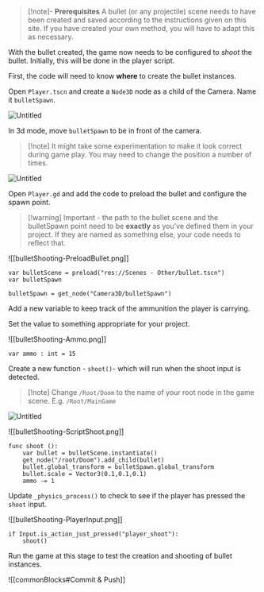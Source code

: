 
> [!note]- **Prerequisites** 
> A bullet (or any projectile) scene needs to have been created and saved according to the instructions given on this site. If you have created your own method, you will have to adapt this as necessary.

With the bullet created, the game now needs to be configured to *shoot* the bullet. Initially, this will be done in the player script.

First, the code will need to know **where** to create the bullet instances. 

Open `Player.tscn` and create a `Node3D` node as a child of the Camera. Name it `bulletSpawn`.  

![Untitled](bulletShooting-bulletSpawn.png)

In 3d mode, move `bulletSpawn` to be in front of the camera. 

> [!note] It might take some experimentation to make it look correct during game play. You may need to change the position a number of times.

![Untitled](bulletShooting-bulletSpawnPosition.png)

Open `Player.gd` and add the code to preload the bullet and configure the spawn point.

> [!warning] Important - the path to the bullet scene and the bulletSpawn point need to be **exactly** as you’ve defined them in your project. If they are named as something else, your code needs to reflect that.

![[bulletShooting-PreloadBullet.png]]

```gdscript
var bulletScene = preload("res://Scenes - Other/bullet.tscn")
var bulletSpawn
```

```
bulletSpawn = get_node("Camera3D/bulletSpawn")
```


Add a new variable to keep track of the ammunition the player is carrying.

Set the value to something appropriate for your project.

![[bulletShooting-Ammo.png]]

```gdscript
var ammo : int = 15
```


Create a new function - `shoot()`- which will run when the shoot input is detected.

> [!note] Change `/Root/Doom` to the name of your root node in the game scene. E.g. `/Root/MainGame`


![Untitled](bulletShooting-RootGame.png)

![[bulletShooting-ScriptShoot.png]]
```gdscript
func shoot ():
    var bullet = bulletScene.instantiate()
    get_node("/root/Doom").add_child(bullet)
    bullet.global_transform = bulletSpawn.global_transform
    bullet.scale = Vector3(0.1,0.1,0.1)
    ammo -= 1
```


Update `_physics_process()` to check to see if the player has pressed the `shoot` input. 

![[bulletShooting-PlayerInput.png]]

```gdscript
if Input.is_action_just_pressed("player_shoot"):
    shoot()
```

Run the game at this stage to test the creation and shooting of bullet instances.


![[commonBlocks#Commit & Push]]